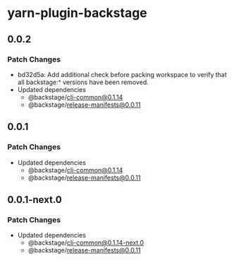 # yarn-plugin-backstage

## 0.0.2

### Patch Changes

- bd32d5a: Add additional check before packing workspace to verify that all backstage:^ versions have been removed.
- Updated dependencies
  - @backstage/cli-common@0.1.14
  - @backstage/release-manifests@0.0.11

## 0.0.1

### Patch Changes

- Updated dependencies
  - @backstage/cli-common@0.1.14
  - @backstage/release-manifests@0.0.11

## 0.0.1-next.0

### Patch Changes

- Updated dependencies
  - @backstage/cli-common@0.1.14-next.0
  - @backstage/release-manifests@0.0.11
